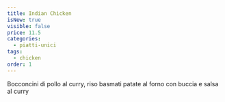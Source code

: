 ```yaml
---
title: Indian Chicken
isNew: true
visible: false
price: 11.5
categories:
  - piatti-unici
tags:
  - chicken
order: 1
---
```


Bocconcini di pollo al curry, riso basmati patate al forno con buccia e salsa al curry
